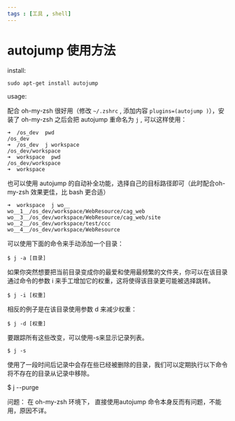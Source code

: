 ```yaml
---
tags : [工具 , shell]
---
```


autojump 使用方法
===


install:

```
sudo apt-get install autojump
```

usage:

配合 oh-my-zsh 很好用（修改 `~/.zshrc` , 添加内容 `plugins=(autojump )`），安装了 oh-my-zsh 之后会把 autojump 重命名为 `j` , 可以这样使用：

```
➜  /os_dev  pwd
/os_dev
➜  /os_dev  j workspace
/os_dev/workspace
➜  workspace  pwd
/os_dev/workspace
➜  workspace
```

也可以使用 autojump 的自动补全功能，选择自己的目标路径即可（此时配合oh-my-zsh 效果更佳，比 bash 更合适）

```
➜  workspace  j wo__
wo__1__/os_dev/workspace/WebResource/cag_web                              wo__3__/os_dev/workspace/WebResource/cag_web/site
wo__2__/os_dev/workspace/test/ccc                                         wo__4__/os_dev/workspace/WebResource 
```


可以使用下面的命令来手动添加一个目录：

```
$ j -a [目录]
```

如果你突然想要把当前目录变成你的最爱和使用最频繁的文件夹，你可以在该目录通过命令的参数 i 来手工增加它的权重，这将使得该目录更可能被选择跳转。

```
$ j -i [权重]
```

相反的例子是在该目录使用参数 d 来减少权重：

```
$ j -d [权重]
```

要跟踪所有这些改变，可以使用-s来显示记录列表。

```
$ j -s
```

使用了一段时间后记录中会存在些已经被删除的目录，我们可以定期执行以下命令将不存在的目录从记录中移除。

$ j --purge

问题：
  在 oh-my-zsh 环境下， 直接使用autojump 命令本身反而有问题，不能用，原因不详。

